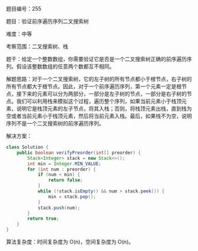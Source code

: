 题目编号：255

题目：验证前序遍历序列二叉搜索树

难度：中等

考察范围：二叉搜索树、栈

题干：给定一个整数数组，你需要验证它是否是一个二叉搜索树正确的前序遍历序列。假设该整数数组的任意两个数都互不相同。

解题思路：对于一个二叉搜索树，它的左子树的所有节点都小于根节点，右子树的所有节点都大于根节点。因此，对于一个前序遍历序列，第一个元素一定是根节点，接下来的元素可以分为两部分，一部分是左子树的节点，一部分是右子树的节点。我们可以利用栈来模拟这个过程，遍历整个序列，如果当前元素小于栈顶元素，说明它是栈顶元素的左子节点，将其入栈；否则，将栈顶元素出栈，直到栈为空或者当前元素小于栈顶元素，然后将当前元素入栈。最后，如果栈不为空，说明序列不是一个二叉搜索树的前序遍历序列。

解决方案：

```java
class Solution {
    public boolean verifyPreorder(int[] preorder) {
        Stack<Integer> stack = new Stack<>();
        int min = Integer.MIN_VALUE;
        for (int num : preorder) {
            if (num < min) {
                return false;
            }
            while (!stack.isEmpty() && num > stack.peek()) {
                min = stack.pop();
            }
            stack.push(num);
        }
        return true;
    }
}
```

算法复杂度：时间复杂度为 O(n)，空间复杂度为 O(n)。